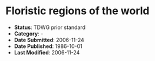 # Floristic regions of the world

* **Status**: TDWG prior standard
* **Category**: -
* **Date Submitted**: 2006-11-24
* **Date Published**: 1986-10-01
* **Last Modified**: 2006-11-24
